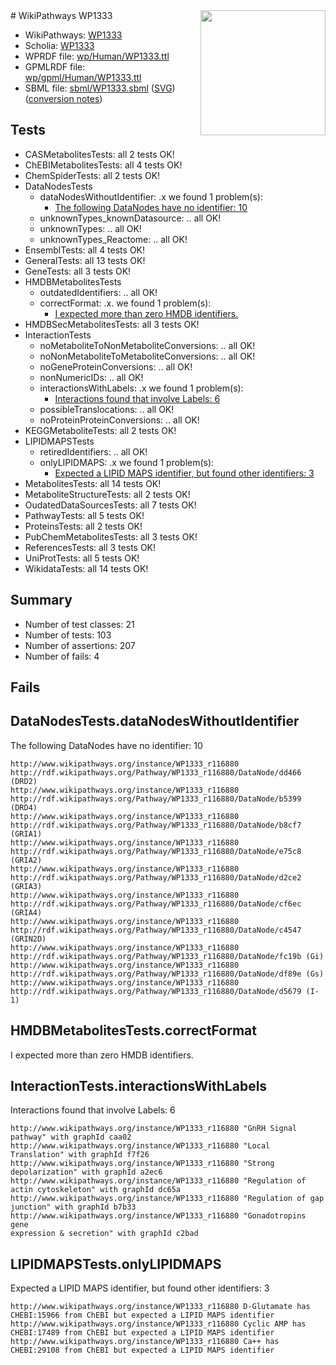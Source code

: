 <img style="float: right; width: 200px" src="../logo.png" />
# WikiPathways WP1333

* WikiPathways: [WP1333](https://identifiers.org/wikipathways:WP1333)
* Scholia: [WP1333](https://scholia.toolforge.org/wikipathways/WP1333)
* WPRDF file: [wp/Human/WP1333.ttl](../wp/Human/WP1333.ttl)
* GPMLRDF file: [wp/gpml/Human/WP1333.ttl](../wp/gpml/Human/WP1333.ttl)
* SBML file: [sbml/WP1333.sbml](../sbml/WP1333.sbml) ([SVG](../sbml/WP1333.svg)) ([conversion notes](../sbml/WP1333.txt))

## Tests
* CASMetabolitesTests: all 2 tests OK!
* ChEBIMetabolitesTests: all 4 tests OK!
* ChemSpiderTests: all 2 tests OK!
* DataNodesTests
    * dataNodesWithoutIdentifier: .x we found 1 problem(s):
        * [The following DataNodes have no identifier: 10](#8792c490)
    * unknownTypes_knownDatasource: .. all OK!
    * unknownTypes: .. all OK!
    * unknownTypes_Reactome: .. all OK!
* EnsemblTests: all 4 tests OK!
* GeneralTests: all 13 tests OK!
* GeneTests: all 3 tests OK!
* HMDBMetabolitesTests
    * outdatedIdentifiers: .. all OK!
    * correctFormat: .x. we found 1 problem(s):
        * [I expected more than zero HMDB identifiers.](#ad154c1e)
* HMDBSecMetabolitesTests: all 3 tests OK!
* InteractionTests
    * noMetaboliteToNonMetaboliteConversions: .. all OK!
    * noNonMetaboliteToMetaboliteConversions: .. all OK!
    * noGeneProteinConversions: .. all OK!
    * nonNumericIDs: .. all OK!
    * interactionsWithLabels: .x we found 1 problem(s):
        * [Interactions found that involve Labels: 6](#630d267d)
    * possibleTranslocations: .. all OK!
    * noProteinProteinConversions: .. all OK!
* KEGGMetaboliteTests: all 2 tests OK!
* LIPIDMAPSTests
    * retiredIdentifiers: .. all OK!
    * onlyLIPIDMAPS: .x we found 1 problem(s):
        * [Expected a LIPID MAPS identifier, but found other identifiers: 3](#48cc60ba)
* MetabolitesTests: all 14 tests OK!
* MetaboliteStructureTests: all 2 tests OK!
* OudatedDataSourcesTests: all 7 tests OK!
* PathwayTests: all 5 tests OK!
* ProteinsTests: all 2 tests OK!
* PubChemMetabolitesTests: all 3 tests OK!
* ReferencesTests: all 3 tests OK!
* UniProtTests: all 5 tests OK!
* WikidataTests: all 14 tests OK!


## Summary

* Number of test classes: 21
* Number of tests: 103
* Number of assertions: 207
* Number of fails: 4

## Fails

<a name="8792c490" />

## DataNodesTests.dataNodesWithoutIdentifier

The following DataNodes have no identifier: 10
```
http://www.wikipathways.org/instance/WP1333_r116880 http://rdf.wikipathways.org/Pathway/WP1333_r116880/DataNode/dd466 (DRD2)
http://www.wikipathways.org/instance/WP1333_r116880 http://rdf.wikipathways.org/Pathway/WP1333_r116880/DataNode/b5399 (DRD4)
http://www.wikipathways.org/instance/WP1333_r116880 http://rdf.wikipathways.org/Pathway/WP1333_r116880/DataNode/b8cf7 (GRIA1)
http://www.wikipathways.org/instance/WP1333_r116880 http://rdf.wikipathways.org/Pathway/WP1333_r116880/DataNode/e75c8 (GRIA2)
http://www.wikipathways.org/instance/WP1333_r116880 http://rdf.wikipathways.org/Pathway/WP1333_r116880/DataNode/d2ce2 (GRIA3)
http://www.wikipathways.org/instance/WP1333_r116880 http://rdf.wikipathways.org/Pathway/WP1333_r116880/DataNode/cf6ec (GRIA4)
http://www.wikipathways.org/instance/WP1333_r116880 http://rdf.wikipathways.org/Pathway/WP1333_r116880/DataNode/c4547 (GRIN2D)
http://www.wikipathways.org/instance/WP1333_r116880 http://rdf.wikipathways.org/Pathway/WP1333_r116880/DataNode/fc19b (Gi)
http://www.wikipathways.org/instance/WP1333_r116880 http://rdf.wikipathways.org/Pathway/WP1333_r116880/DataNode/df89e (Gs)
http://www.wikipathways.org/instance/WP1333_r116880 http://rdf.wikipathways.org/Pathway/WP1333_r116880/DataNode/d5679 (I-1)
```

<a name="ad154c1e" />

## HMDBMetabolitesTests.correctFormat

I expected more than zero HMDB identifiers.
<a name="630d267d" />

## InteractionTests.interactionsWithLabels

Interactions found that involve Labels: 6
```
http://www.wikipathways.org/instance/WP1333_r116880 "GnRH Signal pathway" with graphId caa02
http://www.wikipathways.org/instance/WP1333_r116880 "Local Translation" with graphId f7f26
http://www.wikipathways.org/instance/WP1333_r116880 "Strong depolarization" with graphId a2ec6
http://www.wikipathways.org/instance/WP1333_r116880 "Regulation of actin cytoskeleton" with graphId dc65a
http://www.wikipathways.org/instance/WP1333_r116880 "Regulation of gap junction" with graphId b7b33
http://www.wikipathways.org/instance/WP1333_r116880 "Gonadotropins gene 
expression & secretion" with graphId c2bad
```

<a name="48cc60ba" />

## LIPIDMAPSTests.onlyLIPIDMAPS

Expected a LIPID MAPS identifier, but found other identifiers: 3
```
http://www.wikipathways.org/instance/WP1333_r116880 D-Glutamate has CHEBI:15966 from ChEBI but expected a LIPID MAPS identifier
http://www.wikipathways.org/instance/WP1333_r116880 Cyclic AMP has CHEBI:17489 from ChEBI but expected a LIPID MAPS identifier
http://www.wikipathways.org/instance/WP1333_r116880 Ca++ has CHEBI:29108 from ChEBI but expected a LIPID MAPS identifier
```

